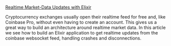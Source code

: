 [Realtime Market-Data Updates with Elixir](www.poeticoding.com/realtime-market-data-updates-with-elixir)

Cryptocurrency exchanges usually open their realtime feed for free and, like Coinbase Pro, without even having to create an account. This gives us a great way to build an architecture around realtime market data. 
In this article we see how to build an Elixir application to get realtime updates from the coinbase websocket feed, handling crashes and disconnections.

